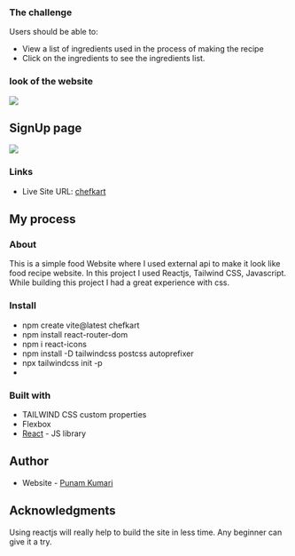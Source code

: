 ### The challenge

Users should be able to:

- View a list of ingredients used in the process of making the recipe
- Click on the ingredients to see the ingredients list.

### look of the website

![](images/1.png)

## SignUp page

![](images/2.png)

### Links

- Live Site URL: [chefkart](https://chefkart-tau.vercel.app/)

## My process

### About

This is a simple food Website where I used external api to make it look like food recipe website. In this project I used Reactjs, Tailwind CSS, Javascript.
While building this project I had a great experience with css.

### Install

- npm create vite@latest chefkart
- npm install react-router-dom
- npm i react-icons
- npm install -D tailwindcss postcss autoprefixer
- npx tailwindcss init -p
-

### Built with

- TAILWIND CSS custom properties
- Flexbox
- [React](https://reactjs.org/) - JS library

## Author

- Website - [Punam Kumari](https://punam-portfolio.vercel.app)

## Acknowledgments

Using reactjs will really help to build the site in less time. Any beginner can give it a try.
